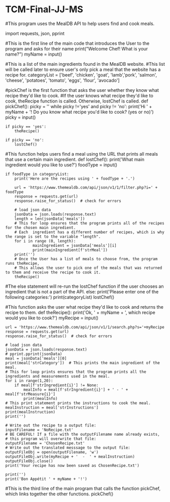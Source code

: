# TCM-Final-JJ-MS
#This program uses the MealDB API to help users find and cook meals.

import requests, json, pprint

#This is the first line of the main code that introduces the User to the program and asks for their name 
print("Welcome Chef! What is your name?")
myName = input()

#This is a list of the main ingredients found in the MealDB website.
#This list will be called later to ensure user's only pick a meal that the website has a recipe for.
categoryList = ['beef', 'chicken', 'goat', 'lamb','pork', 'salmon', 'cheese', 'potatoes', 'tomato', 'eggs', 'flour',
                'avocado']

#pickChef is the first function that asks the user whether they know what recipe they'd like to cook.
#If the user knows what recipe they'd like to cook, theRecipe function is called. Otherwise, lostChef is called.
def pickChef():
    picky = ''
    while picky !='yes' and picky != 'no':
        print('Hi ' + myName + '! Do you know what recipe you\'d like to cook? (yes or no)')
        picky = input()

    if picky == 'yes':
        theRecipe()

    if picky == 'no':
        lostChef()

#This function helps users find a meal using the URL that prints all meals that use a certain main ingredient.
def lostChef():
    print('What main ingredient would you like to use?')
    foodType = input()

    if foodType in categoryList:
        print('Here are the recipes using ' + foodType + '.')

        url = 'https://www.themealdb.com/api/json/v1/1/filter.php?i=' + foodType
        response = requests.get(url)
        response.raise_for_status()  # check for errors

        # load json data
        jsonData = json.loads(response.text)
        length = len(jsonData['meals'])
        # This for loop ensures that the program prints all of the recipes for the chosen main ingredient.
        # Each  ingredient has a different number of recipes, which is why the range is set to the variable "length".
        for i in range (0, length):
                mainIngredient = jsonData['meals'][i]
                print(mainIngredient[f'strMeal'])
        print('')
        # Once the User has a list of meals to choose from, the program runs theRecipe,
        # This allows the user to pick one of the meals that was returned to them and receive the recipe to cook it.
        theRecipe()

#The else statement will re-run the lostChef function if the user chooses an ingredient that is not a part of the API.
    else:
        print('Please enter one of the following categories:')
        print(categoryList)
        lostChef()

#This function asks the user what recipe they'd like to cook and returns the recipe to them.
def theRecipe():
    print('Ok, ' + myName + ', which recipe would you like to cook?')
    myRecipe = input()

    url = 'https://www.themealdb.com/api/json/v1/1/search.php?s='+myRecipe
    response = requests.get(url)
    response.raise_for_status()  # check for errors

    # load json data
    jsonData = json.loads(response.text)
    # pprint.pprint(jsonData)
    meal = jsonData['meals'][0]
    print(meal['strCategory'])  # This prints the main ingredient of the meal.
    # This for loop prints ensures that the program prints all the ingredients and measurements used in the meal.
    for i in range(1,20):
        if meal[f'strIngredient{i}'] != None:
            mealInfo = meal[f'strIngredient{i}'] + ' - ' + meal[f'strMeasure{i}']
            print(mealInfo)
    # This print statement prints the instructions to cook the meal.
    mealInstruction = meal['strInstructions']
    print(mealInstruction)
    print('')

    # Write out the recipe to a output file:
    inputFilename = 'NoRecipe.txt'
    # BE CAREFUL! If a file with the outputFilename name already exists,
    # this program will overwrite that file:
    outputFilename = 'ChosenRecipe.txt'
    # Write out the translated messsage to the output file:
    outputFileObj = open(outputFilename, 'w')
    outputFileObj.write(myRecipe + '  -  ' + mealInstruction)
    outputFileObj.close()
    print('Your recipe has now been saved as ChosenRecipe.txt')

    print('')
    print('Bon Appétit ' + myName + '!')


#This is the third line of the main program that calls the function pickChef, which links together the other functions.
pickChef()




